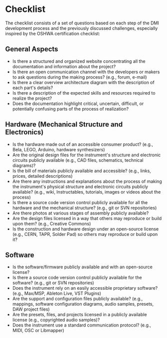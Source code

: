 # Checklist

The checklist consists of a set of questions based on each step of the DMI development process and the previously discussed challenges, especially inspired by the OSHWA certification checklist:

## General Aspects
* Is there a structured and organized website concentrating all the documentation and information about the project?
* Is there an open communication channel with the developers or makers to ask questions during the making process? (e.g., forum, e-mail)
* Is there a clear overview architecture diagram with the description of each part's details?
* Is there a description of the expected skills and resources required to realize the project?
* Does the documentation highlight critical, uncertain, difficult, or potentially confusing parts of the process of realization?

## Hardware (Mechanical Structure and Electronics)
* Is the hardware made out of an accessible consumer product? (e.g., Bela, LEGO, Arduino, hardware synthesizers)
* Are the original design files for the instrument's structure and electronic circuits publicly available (e.g., CAD files, schematics, technical diagrams)?
* Is the bill of materials publicly available and accessible? (e.g., links, prices, detailed descriptions) 
* Are there any instructions and explanations about the process of making the instrument's physical structure and electronic circuits publicly available? (e.g., wiki, Instructables, tutorials, images or videos about the process)
* Is there a source code version control publicly available for all the hardware and the mechanical structure? (e.g., git or SVN repositories)
* Are there photos at various stages of assembly publicly available?
* Are the design files licensed in a way that others may reproduce or build upon them? (e.g., Creative Commons)
* Is the construction and hardware design under an open-source license (e.g., CERN, TAPR, Solder Pad) so others may reproduce or build upon it?

## Software
* Is the software/firmware publicly available and with an open-source license?
* Is there a source code version control publicly available for the software? (e.g., git or SVN repositories)
* Does the instrument rely on an easily accessible proprietary software? (e.g., Max/MSP, Ableton Live, VST Plugins) 
* Are the support and configuration files publicly available? (e.g., mappings, software configuration diagrams, audio samples, presets, DAW project files)
* Are the presets, files, and projects licensed in a publicly available license (e.g., copyrighted audio samples)?
* Does the instrument use a standard communication protocol? (e.g., MIDI, OSC or Libmapper)
